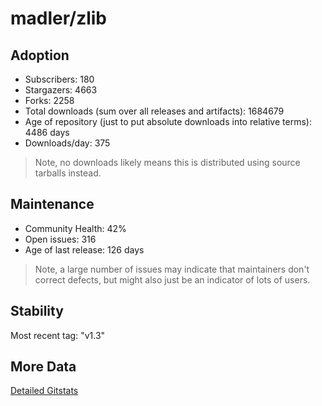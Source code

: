 # madler/zlib

## Adoption

- Subscribers: 180
- Stargazers: 4663
- Forks: 2258
- Total downloads (sum over all releases and artifacts): 1684679
- Age of repository (just to put absolute downloads into relative terms): 4486 days
- Downloads/day: 375

> Note, no downloads likely means this is distributed using source tarballs instead.

## Maintenance

- Community Health: 42%
- Open issues: 316
- Age of last release: 126 days

> Note, a large number of issues may indicate that maintainers don't correct defects, but might also
> just be an indicator of lots of users.

## Stability

Most recent tag: "v1.3"

## More Data

[Detailed Gitstats](/bazel-catalog/gitstats/madler/zlib)

